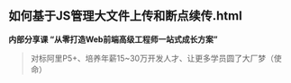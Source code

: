## 如何基于JS管理大文件上传和断点续传.html

**内部分享课 “从零打造Web前端高级工程师一站式成长方案”**

> 对标阿里P5+、培养年薪15~30万开发人才、让更多学员圆了大厂梦（使命）